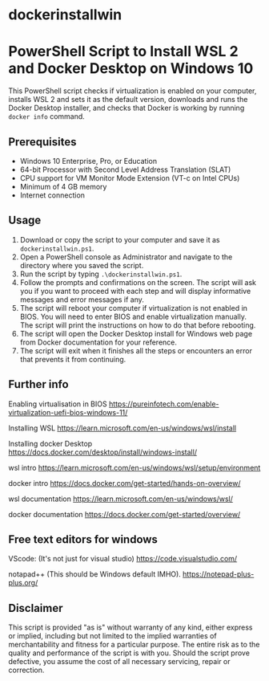 # dockerinstallwin

# PowerShell Script to Install WSL 2 and Docker Desktop on Windows 10

This PowerShell script checks if virtualization is enabled on your computer, installs WSL 2 and sets it as the default version, downloads and runs the Docker Desktop installer, and checks that Docker is working by running `docker info` command.

## Prerequisites

- Windows 10 Enterprise, Pro, or Education
- 64-bit Processor with Second Level Address Translation (SLAT)
- CPU support for VM Monitor Mode Extension (VT-c on Intel CPUs)
- Minimum of 4 GB memory
- Internet connection

## Usage

1. Download or copy the script to your computer and save it as `dockerinstallwin.ps1`.
2. Open a PowerShell console as Administrator and navigate to the directory where you saved the script.
3. Run the script by typing `.\dockerinstallwin.ps1`.
4. Follow the prompts and confirmations on the screen. The script will ask you if you want to proceed with each step and will display informative messages and error messages if any.
5. The script will reboot your computer if virtualization is not enabled in BIOS. You will need to enter BIOS and enable virtualization manually. The script will print the instructions on how to do that before rebooting.
6. The script will open the Docker Desktop install for Windows web page from Docker documentation for your reference.
7. The script will exit when it finishes all the steps or encounters an error that prevents it from continuing.

## Further info
Enabling virtualisation in BIOS https://pureinfotech.com/enable-virtualization-uefi-bios-windows-11/

Installing WSL https://learn.microsoft.com/en-us/windows/wsl/install

Installing docker Desktop https://docs.docker.com/desktop/install/windows-install/

wsl intro https://learn.microsoft.com/en-us/windows/wsl/setup/environment

docker intro  https://docs.docker.com/get-started/hands-on-overview/

wsl documentation https://learn.microsoft.com/en-us/windows/wsl/

docker documentation https://docs.docker.com/get-started/overview/

## Free text editors for windows 
VScode: (It's not just for visual studio) https://code.visualstudio.com/   

notapad++ (This should be Windows default IMHO).  https://notepad-plus-plus.org/ 

## Disclaimer

This script is provided "as is" without warranty of any kind, either express or implied, including but not limited to the implied warranties of merchantability and fitness for a particular purpose. The entire risk as to the quality and performance of the script is with you. Should the script prove defective, you assume the cost of all necessary servicing, repair or correction.
